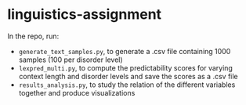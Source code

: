 # linguistics-assignment
 
In the repo, run:
- ```generate_text_samples.py```, to generate a .csv file containing 1000 samples (100 per disorder level)
- ```lexpred_multi.py```, to compute the predictability scores for varying context length and disorder levels and save the scores as a .csv file
- ```results_analysis.py```, to study the relation of the different variables together and produce visualizations
  
